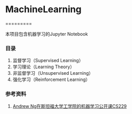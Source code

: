 # MachineLearning
=========

本项目包含机器学习的Jupyter Notebook

### 目录

1. 监督学习（Supervised Learning）
2. 学习理论（Learning Theory）
3. 非监督学习（Unsupervised Learning）
4. 强化学习（Reinforcement Learning）

### 参考资料
1. [Andrew Ng在斯坦福大学工学院的机器学习公开课CS229](https://see.stanford.edu/Course/CS229)

